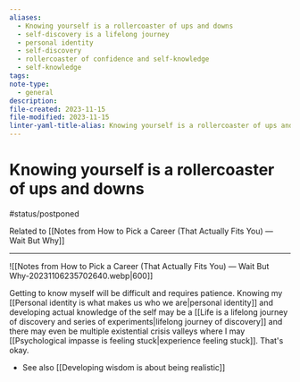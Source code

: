 ```yaml
---
aliases:
  - Knowing yourself is a rollercoaster of ups and downs
  - self-discovery is a lifelong journey
  - personal identity
  - self-discovery
  - rollercoaster of confidence and self-knowledge
  - self-knowledge
tags: 
note-type:
  - general
description: 
file-created: 2023-11-15
file-modified: 2023-11-15
linter-yaml-title-alias: Knowing yourself is a rollercoaster of ups and downs
---
```


# Knowing yourself is a rollercoaster of ups and downs

#status/postponed

Related to [[Notes from How to Pick a Career (That Actually Fits You) — Wait But Why]]

---

![[Notes from How to Pick a Career (That Actually Fits You) — Wait But Why-20231106235702640.webp|600]]

Getting to know myself will be difficult and requires patience. Knowing my [[Personal identity is what makes us who we are|personal identity]] and developing actual knowledge of the self may be a [[Life is a lifelong journey of discovery and series of experiments|lifelong journey of discovery]] and there may even be multiple existential crisis valleys where I may [[Psychological impasse is feeling stuck|experience feeling stuck]]. That's okay.

- See also [[Developing wisdom is about being realistic]]
